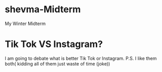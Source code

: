 # shevma-Midterm
My Winter Midterm

# Tik Tok VS Instagram?
I am going to debate what is better Tik Tok or Instagram.
P.S. I like them both( kidding all of them just waste of time (joke))